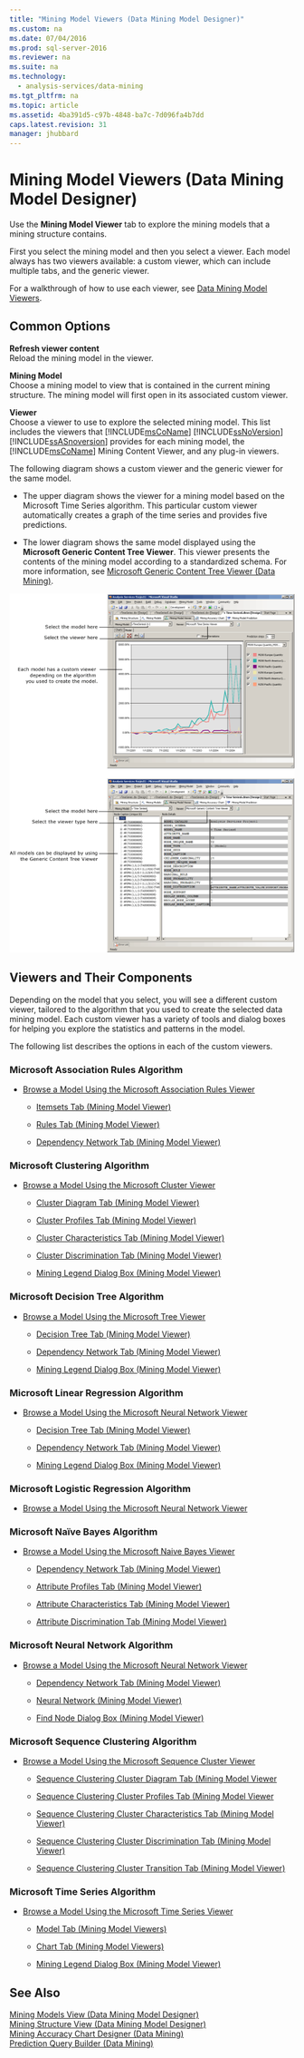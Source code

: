 ```yaml
---
title: "Mining Model Viewers (Data Mining Model Designer)"
ms.custom: na
ms.date: 07/04/2016
ms.prod: sql-server-2016
ms.reviewer: na
ms.suite: na
ms.technology: 
  - analysis-services/data-mining
ms.tgt_pltfrm: na
ms.topic: article
ms.assetid: 4ba391d5-c97b-4848-ba7c-7d096fa4b7dd
caps.latest.revision: 31
manager: jhubbard
---
```

# Mining Model Viewers (Data Mining Model Designer)
Use the **Mining Model Viewer** tab to explore the mining models that a mining structure contains.  
  
 First you select the mining model and then you select a viewer. Each model always has two viewers available: a custom viewer, which can include multiple tabs, and the generic viewer.  
  
 For a walkthrough of how to use each viewer, see [Data Mining Model Viewers](../../Topics/TopicNameNotContainA/Data-Mining-Model-Viewers.md).  
  
## Common Options  
 **Refresh viewer content**  
 Reload the mining model in the viewer.  
  
 **Mining Model**  
 Choose a mining model to view that is contained in the current mining structure. The mining model will first open in its associated custom viewer.  
  
 **Viewer**  
 Choose a viewer to use to explore the selected mining model. This list includes the viewers that [!INCLUDE[msCoName](../../Topics/TopicNameContainA/includes/msCoName_md.md)] [!INCLUDE[ssNoVersion](../../Topics/TopicNameContainA/includes/ssNoVersion_md.md)] [!INCLUDE[ssASnoversion](../../Topics/TopicNameContainA/includes/ssASnoversion_md.md)] provides for each mining model, the [!INCLUDE[msCoName](../../Topics/TopicNameContainA/includes/msCoName_md.md)] Mining Content Viewer, and any plug-in viewers.  
  
 The following diagram shows a custom viewer and the generic viewer for the same model.  
  
-   The upper diagram shows the viewer for a mining model based on the Microsoft Time Series algorithm. This particular custom viewer automatically creates a graph of the time series and provides five predictions.  
  
-   The lower diagram shows the same model displayed using the **Microsoft Generic Content Tree Viewer**. This viewer presents the contents of the mining model according to a standardized schema. For more information, see [Microsoft Generic Content Tree Viewer (Data Mining)](../../Topics/TopicNameNotContainA/Microsoft-Generic-Content-Tree-Viewer--Data-Mining-.md).  
  
 ![Overview of mining model designer](../../Topics/TopicNameNotContainA/media/generic_mining_model_tab1.gif "generic_mining_model_tab1")  
  
## Viewers and Their Components  
 Depending on the model that you select, you will see a different custom viewer, tailored to the algorithm that you used to create the selected data mining model. Each custom viewer has a variety of tools and dialog boxes for helping you explore the statistics and patterns in the model.  
  
 The following list describes the options in each of the custom viewers.  
  
### Microsoft Association Rules Algorithm  
  
-   [Browse a Model Using the Microsoft Association Rules Viewer](../../Topics/TopicNameContainA/Browse-a-Model-Using-the-Microsoft-Association-Rules-Viewer.md)  
  
    -   [Itemsets Tab (Mining Model Viewer)](../../Topics/TopicNameNotContainA/Itemsets-Tab--Mining-Model-Viewer-.md)  
  
    -   [Rules Tab (Mining Model Viewer)](../../Topics/TopicNameNotContainA/Rules-Tab--Mining-Model-Viewer-.md)  
  
    -   [Dependency Network Tab (Mining Model Viewer)](../../Topics/TopicNameNotContainA/Dependency-Network-Tab--Mining-Model-Viewer-.md)  
  
### Microsoft Clustering Algorithm  
  
-   [Browse a Model Using the Microsoft Cluster Viewer](../../Topics/TopicNameContainA/Browse-a-Model-Using-the-Microsoft-Cluster-Viewer.md)  
  
    -   [Cluster Diagram Tab (Mining Model Viewer)](../../Topics/TopicNameNotContainA/Cluster-Diagram-Tab--Mining-Model-Viewer-.md)  
  
    -   [Cluster Profiles Tab (Mining Model Viewer)](../../Topics/TopicNameNotContainA/Cluster-Profiles-Tab--Mining-Model-Viewer-.md)  
  
    -   [Cluster Characteristics Tab (Mining Model Viewer)](../../Topics/TopicNameNotContainA/Cluster-Characteristics-Tab--Mining-Model-Viewer-.md)  
  
    -   [Cluster Discrimination Tab (Mining Model Viewer)](../../Topics/TopicNameNotContainA/Cluster-Discrimination-Tab--Mining-Model-Viewer-.md)  
  
    -   [Mining Legend Dialog Box (Mining Model Viewer)](../../Topics/TopicNameNotContainA/Mining-Legend-Dialog-Box--Mining-Model-Viewer-.md)  
  
### Microsoft Decision Tree Algorithm  
  
-   [Browse a Model Using the Microsoft Tree Viewer](../../Topics/TopicNameContainA/Browse-a-Model-Using-the-Microsoft-Tree-Viewer.md)  
  
    -   [Decision Tree Tab (Mining Model Viewer)](../../Topics/TopicNameNotContainA/Decision-Tree-Tab--Mining-Model-Viewer-.md)  
  
    -   [Dependency Network Tab (Mining Model Viewer)](../../Topics/TopicNameNotContainA/Dependency-Network-Tab--Mining-Model-Viewer-.md)  
  
    -   [Mining Legend Dialog Box (Mining Model Viewer)](../../Topics/TopicNameNotContainA/Mining-Legend-Dialog-Box--Mining-Model-Viewer-.md)  
  
### Microsoft Linear Regression Algorithm  
  
-   [Browse a Model Using the Microsoft Neural Network Viewer](../../Topics/TopicNameContainA/Browse-a-Model-Using-the-Microsoft-Neural-Network-Viewer.md)  
  
    -   [Decision Tree Tab (Mining Model Viewer)](../../Topics/TopicNameNotContainA/Decision-Tree-Tab--Mining-Model-Viewer-.md)  
  
    -   [Dependency Network Tab (Mining Model Viewer)](../../Topics/TopicNameNotContainA/Dependency-Network-Tab--Mining-Model-Viewer-.md)  
  
    -   [Mining Legend Dialog Box (Mining Model Viewer)](../../Topics/TopicNameNotContainA/Mining-Legend-Dialog-Box--Mining-Model-Viewer-.md)  
  
### Microsoft Logistic Regression Algorithm  
  
-   [Browse a Model Using the Microsoft Neural Network Viewer](../../Topics/TopicNameContainA/Browse-a-Model-Using-the-Microsoft-Neural-Network-Viewer.md)  
  
### Microsoft Naïve Bayes Algorithm  
  
-   [Browse a Model Using the Microsoft Naive Bayes Viewer](../../Topics/TopicNameContainA/Browse-a-Model-Using-the-Microsoft-Naive-Bayes-Viewer.md)  
  
    -   [Dependency Network Tab (Mining Model Viewer)](../../Topics/TopicNameNotContainA/Dependency-Network-Tab--Mining-Model-Viewer-.md)  
  
    -   [Attribute Profiles Tab (Mining Model Viewer)](../../Topics/TopicNameNotContainA/Attribute-Profiles-Tab--Mining-Model-Viewer-.md)  
  
    -   [Attribute Characteristics Tab (Mining Model Viewer)](../../Topics/TopicNameNotContainA/Attribute-Characteristics-Tab--Mining-Model-Viewer-.md)  
  
    -   [Attribute Discrimination Tab (Mining Model Viewer)](../../Topics/TopicNameNotContainA/Attribute-Discrimination-Tab--Mining-Model-Viewer-.md)  
  
### Microsoft Neural Network Algorithm  
  
-   [Browse a Model Using the Microsoft Neural Network Viewer](../../Topics/TopicNameContainA/Browse-a-Model-Using-the-Microsoft-Neural-Network-Viewer.md)  
  
    -   [Dependency Network Tab (Mining Model Viewer)](../../Topics/TopicNameNotContainA/Dependency-Network-Tab--Mining-Model-Viewer-.md)  
  
    -   [Neural Network (Mining Model Viewer)](../../Topics/TopicNameNotContainA/Neural-Network--Mining-Model-Viewer-.md)  
  
    -   [Find Node Dialog Box (Mining Model Viewer)](../../Topics/TopicNameNotContainA/Find-Node-Dialog-Box--Mining-Model-Viewer-.md)  
  
### Microsoft Sequence Clustering Algorithm  
  
-   [Browse a Model Using the Microsoft Sequence Cluster Viewer](../../Topics/TopicNameContainA/Browse-a-Model-Using-the-Microsoft-Sequence-Cluster-Viewer.md)  
  
    -   [Sequence Clustering Cluster Diagram Tab (Mining Model Viewer](../Topic/Sequence%20Clustering%20Cluster%20Diagram%20Tab%20\(Mining%20Model%20Viewer.md)  
  
    -   [Sequence Clustering Cluster Profiles Tab (Mining Model Viewer](../Topic/Sequence%20Clustering%20Cluster%20Profiles%20Tab%20\(Mining%20Model%20Viewer.md)  
  
    -   [Sequence Clustering Cluster Characteristics Tab (Mining Model Viewer)](../Topic/Sequence%20Clustering%20Cluster%20Characteristics%20Tab%20\(Mining%20Model%20Viewer\).md)  
  
    -   [Sequence Clustering Cluster Discrimination Tab (Mining Model Viewer)](../Topic/Sequence%20Clustering%20Cluster%20Discrimination%20Tab%20\(Mining%20Model%20Viewer\).md)  
  
    -   [Sequence Clustering Cluster Transition Tab (Mining Model Viewer)](../Topic/Sequence%20Clustering%20Cluster%20Transition%20Tab%20(Mining%20Model%20Viewer).md)  
  
### Microsoft Time Series Algorithm  
  
-   [Browse a Model Using the Microsoft Time Series Viewer](../Topic/Browse%20a%20Model%20Using%20the%20Microsoft%20Time%20Series%20Viewer.md)  
  
    -   [Model Tab (Mining Model Viewers)](../Topic/Model%20Tab%20\(Mining%20Model%20Viewers\).md)  
  
    -   [Chart Tab (Mining Model Viewers)](../Topic/Chart%20Tab%20\(Mining%20Model%20Viewers\).md)  
  
    -   [Mining Legend Dialog Box (Mining Model Viewer)](../Topic/Mining%20Legend%20Dialog%20Box%20\(Mining%20Model%20Viewer\).md)  
  
## See Also  
 [Mining Models View (Data Mining Model Designer)](../Topic/Mining%20Models%20View%20\(Data%20Mining%20Model%20Designer\).md)   
 [Mining Structure View (Data Mining Model Designer)](../Topic/Mining%20Structure%20View%20\(Data%20Mining%20Model%20Designer\).md)   
 [Mining Accuracy Chart Designer (Data Mining)](../Topic/Mining%20Accuracy%20Chart%20Designer%20\(Data%20Mining\).md)   
 [Prediction Query Builder (Data Mining)](../Topic/Prediction%20Query%20Builder%20\(Data%20Mining\).md)